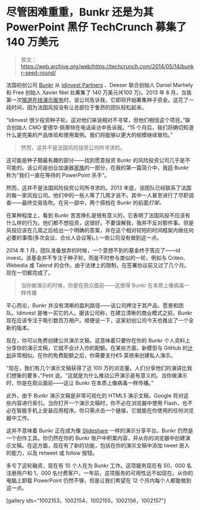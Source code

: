 # 尽管困难重重，Bunkr 还是为其 PowerPoint 黑仔 TechCrunch 募集了 140 万美元

> 原文：<https://web.archive.org/web/https://techcrunch.com/2014/05/14/bunkr-seed-round/>

法国初创公司 [Bunkr](https://web.archive.org/web/20221210000036/https://www.bunkr.me/) 从 [Idinvest Partners](https://web.archive.org/web/20221210000036/http://www.crunchbase.com/organization/idinvest-partners) 、Deezer 联合创始人 Daniel Marhely 和 Free 创始人 Xavier Niel 处筹集了 140 万美元(€100 万)。2013 年 8 月，当我第一次[报道在线演示服务](https://web.archive.org/web/20221210000036/https://beta.techcrunch.com/2013/08/22/bunkr-is-the-powerpoint-killer-weve-all-been-waiting-for/)时，该公司告诉我，它即将开始筹集种子资金。这花了一段时间，因为法国风投没有让总部位于鲁昂的团队轻松起来。

“Idinvest 很少投资种子轮。这对他们来说相对不寻常，但他们相信这个项目，”联合创始人 CMO·爱德华·佩蒂特在电话采访中告诉我。“15 个月后，我们将确切知道什么是完美的产品体验和使用案例。我们将能够以更大的规模继续冒险。”

> 然而，这并不是法国风险投资公司所寻求的。

这可能是种子期最有趣的部分——找到愿意投资 Bunkr 的风险投资公司几乎是不可能的。该公司是创业加速器[家族](https://web.archive.org/web/20221210000036/http://www.thefamily.co/)的一部分，在我的第一篇简介中，我[将](https://web.archive.org/web/20221210000036/https://beta.techcrunch.com/2013/08/22/bunkr-is-the-powerpoint-killer-weve-all-been-waiting-for/) Bunkr 称为“我们一直在等待的 PowerPoint 杀手”。

然而，这并不是法国风险投资公司所寻求的。2013 年底，该团队已经联系了法国的每一家风投公司。他们中的一些人等了几周才说不。其中一人甚至进行了尽职调查——最终交易告吹。在另一部中，两个搭档在 Bunkr 的前面*打架。*

在某种程度上，看到 Bunkr 苦苦挣扎是很有意义的，它表明了法国风投不应该有什么样的行为。他们都不想投资，这很好。不要误解我，我并不反对那件事。但是风投应该在几周之后给出一个明确的答案，并在这个相对较短的时间框架内做任何必要的事情(多次会议、合伙人会议等)。).一些公司没有做到这一点。

2014 年 1 月，团队准备放弃的时候，一个意想不到的基金终于答应了——id invest。该基金并不专注于种子轮，而是不时参与类似的一轮，例如与 Criteo、Webedia 或 Talend 的合作。由于法律上的限制，在签署协议前又过了几个月。现在一切都完成了。

> 当你做演示的时候，你是在观众面前——这使得 Bunkr 在本质上像病毒一样传播

平心而论，Bunkr 并没有清晰的盈利路径——该公司押注于其产品、愿景和团队。Idinvest 是唯一买它的人。据该公司称，在建立清晰的商业模式之前，Bunkr 现在应该专注于吸引数百万用户。顺便说一下，这家初创公司今天也推出了一个全新的版本。

现在，你可以免费创建公共演示文稿，这意味着只要你在你的 Bunkr 个人资料上分享你的演示文稿，它就不会计入你的配额。在某些方面，新模型与 GitHub 的[计划](https://web.archive.org/web/20221210000036/https://github.com/pricing)非常相似。在你的免费配额之后，你需要支付€5 英镑来创建私人演示。

“现在，我们有几个演示文稿获得了近 100 万的浏览量。人们分享他们的演讲比我们想象的要多，”Petit 说。“这就是为什么推动公开演示是有意义的。当你做演示时，你是在观众面前——这让 Bunkr 在本质上像病毒一样传播。”

此外，由于 Bunkr 演示文稿是非常可视化的 HTML5 演示文稿，Google 将对这些内容进行索引。当你打开一个演示文稿时，你不必在浏览器中使用 Flash，也不必在智能手机上安装应用程序。你只需点击一个链接，它就能在你使用的任何浏览器中工作。

这并不意味着 Bunkr 正在成为像 [Slideshare](https://web.archive.org/web/20221210000036/http://www.slideshare.net/) 一样的演示分享平台。Bunkr 仍然是一个创作工具。你仍然在你的 Bunkr 账户中积累内容，并从你的浏览器中创建演示文稿。在这方面，现在有了新的功能，包括在你的演示文稿中添加 tweet 嵌入的能力，以及 retweet 或 follow 按钮。

多亏了这轮融资，现在有 10 个人在为 Bunkr 工作。这项服务现在有 50，000 名注册用户和 1，000 名付费客户。一年前，这项服务的可用性远不如现在。从你的电脑上卸载 PowerPoint 仍然不够，但是让我们希望在 12 个月内每个人都能做到这一点。

[gallery ids="1002153，1002154，1002155，1002156，1002157"]